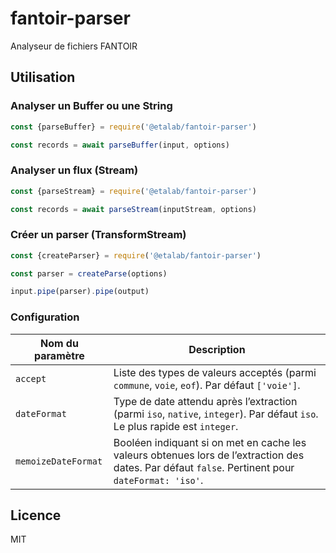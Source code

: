# fantoir-parser
Analyseur de fichiers FANTOIR

## Utilisation

### Analyser un Buffer ou une String

```js
const {parseBuffer} = require('@etalab/fantoir-parser')

const records = await parseBuffer(input, options)
```

### Analyser un flux (Stream)

```js
const {parseStream} = require('@etalab/fantoir-parser')

const records = await parseStream(inputStream, options)
```

### Créer un parser (TransformStream)

```js
const {createParser} = require('@etalab/fantoir-parser')

const parser = createParse(options)

input.pipe(parser).pipe(output)
```

### Configuration

| Nom du paramètre | Description |
| --- | --- |
| `accept` | Liste des types de valeurs acceptés (parmi `commune`, `voie`, `eof`). Par défaut `['voie']`. |
| `dateFormat` | Type de date attendu après l’extraction (parmi `iso`, `native`, `integer`). Par défaut `iso`. Le plus rapide est `integer`. |
| `memoizeDateFormat` | Booléen indiquant si on met en cache les valeurs obtenues lors de l’extraction des dates. Par défaut `false`. Pertinent pour `dateFormat: 'iso'`. |

## Licence

MIT
